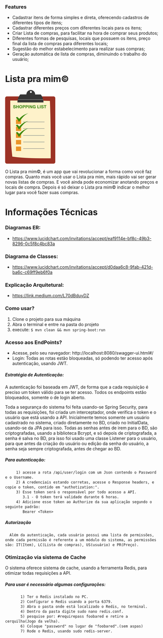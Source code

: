 ### Features

- Cadastrar itens de forma simples e direta, oferecendo cadastros de diferentes tipos de itens;
- Cadastrar diferentes preços com diferentes locais para os itens;
- Criar Lista de compras, para facilitar na hora de comprar seus produtos;
- Diferentes formas de pesquisas, locais que possuem os itens, preço final da lista de compras para diferentes locais;
- Sugestão do melhor estabelecimento para realizar suas compras;
- Geração automática de lista de compras, diminuindo o trabalho do usuário;


# Lista pra mim©

![](https://github.com/niltonmng/ListaPraMim/blob/master/lista180.jpg)


O Lista pra mim©, é um app que vai revolucionar a forma como você faz compras. Quanto mais você usar o Lista pra mim, mais rápido vai ser gerar novas listas de compras. E você ainda pode economizar anotando preços e locais de compra. Depois é só deixar o  Lista pra mim© indicar o melhor lugar para você fazer suas compras.


# Informações Técnicas

### Diagramas ER: 
   - https://www.lucidchart.com/invitations/accept/eaf9114e-bf8c-49b3-8296-0c5f8c4bc83a
### Diagrama de Classes:
   - https://www.lucidchart.com/invitations/accept/d0daa6c8-9fab-421d-ba6c-c69ff9eb6f0a
### Explicação Arquitetural:
   - https://link.medium.com/L70dBduyDZ
### Como usar?
   1) Clone o projeto para sua máquina
   2) Abra o terminal e entre na pasta do projeto
   3) execute: `$ mvn clean && mvn spring-boot:run`
   
### Acesso aos EndPoints?
   - Acesse, pelo seu navegador: 
      http://localhost:8080/swagger-ui.html#/
   - Login: Todas as rotas estão bloqueadas, só podendo ter acesso após autenticação, usando JWT.
   ##### Estratégia de Autenticação:
   A autenticação foi baseada em JWT, de forma que a cada requisição é preciso um token válido para se ter acesso. Todos os endpoints estão bloqueados, somente o de login aberto.
  
  Toda a segurança do sistema foi feita usando-se Spring Security, para todas as requisições, 
foi criada um interceptador, onde verifica o token e o usuário que está usando a API. Inicialmente temos somente um usuário cadastrado no sistema, criado diretamente no BD, criado no InitialData, usando-se da JPA para isso. Todas as senhas antes de irem para o BD, são criptografadas, usando a biblioteca Bcrypt, e só depois de criptografada, a senha é salva no BD, pra isso foi usado uma classe Listener para o usuário, para que antes da criação do usuário ou edição da senha do usuário, a senha seja sempre criptografada, antes de chegar ao BD.
   ##### Para autenticação:
         1) acesse a rota /api/user/login com um Json contendo o Password e o Username.
         2) A credenciais estando corretas, acesse o Response headers, e copie o token, contido em "authotization:".
         3) Esse token será o responsável por todo acesso a API.
            3.1 - O token terá validade durante 6 horas.
         4) Adicione esse token ao Authorize da sua aplicação segundo o seguinte padrão:
            Bearer <Token>
            
   ##### Autorização
      Além da autenticação, cada usuário possui uma lista de permissões, onde cada permissão é referente a um módulo do sistema, as permissões são: IT(Item), LC(Lista de compras), US(usuário) e PR(Preço).
      
### Otimização via sistema de Cache
   O sistema oferece sistema de cache, usando a ferramenta Redis, para otimizar todas requisições a API.
   ##### Para usar é necessário algumas configurações:
           1) Ter o Redis instalado no PC.
           2) Configurar o Redis usando a porta 6379.
           3) Abra o pasta onde está localizado o Redis, no terminal.
           4) Dentro da pasta digite sudo nano redis.conf.
           5) pesquise por: #requirepass foobared e retire a cerquilha(Jogo da velha).
           6) Coloque "password" no lugar de "foobared".(sem aspas)
           7) Rode o Redis, usando sudo redis-server. 
    
